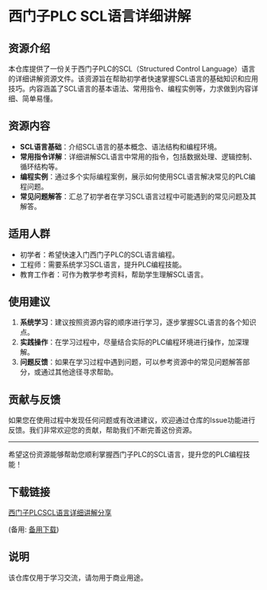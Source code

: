# 西门子PLC SCL语言详细讲解

## 资源介绍

本仓库提供了一份关于西门子PLC的SCL（Structured Control Language）语言的详细讲解资源文件。该资源旨在帮助初学者快速掌握SCL语言的基础知识和应用技巧。内容涵盖了SCL语言的基本语法、常用指令、编程实例等，力求做到内容详细、简单易懂。

## 资源内容

- **SCL语言基础**：介绍SCL语言的基本概念、语法结构和编程环境。
- **常用指令详解**：详细讲解SCL语言中常用的指令，包括数据处理、逻辑控制、循环结构等。
- **编程实例**：通过多个实际编程案例，展示如何使用SCL语言解决常见的PLC编程问题。
- **常见问题解答**：汇总了初学者在学习SCL语言过程中可能遇到的常见问题及其解答。

## 适用人群

- 初学者：希望快速入门西门子PLC的SCL语言编程。
- 工程师：需要系统学习SCL语言，提升PLC编程技能。
- 教育工作者：可作为教学参考资料，帮助学生理解SCL语言。

## 使用建议

1. **系统学习**：建议按照资源内容的顺序进行学习，逐步掌握SCL语言的各个知识点。
2. **实践操作**：在学习过程中，尽量结合实际的PLC编程环境进行操作，加深理解。
3. **问题反馈**：如果在学习过程中遇到问题，可以参考资源中的常见问题解答部分，或通过其他途径寻求帮助。

## 贡献与反馈

如果您在使用过程中发现任何问题或有改进建议，欢迎通过仓库的Issue功能进行反馈。我们非常欢迎您的贡献，帮助我们不断完善这份资源。

---

希望这份资源能够帮助您顺利掌握西门子PLC的SCL语言，提升您的PLC编程技能！

## 下载链接
[西门子PLCSCL语言详细讲解分享]() 

(备用: [备用下载](https://pan.baidu.com/s/1cFXSI6l1EWsHgtU18jnjGA?pwd=1234))

## 说明

该仓库仅用于学习交流，请勿用于商业用途。
